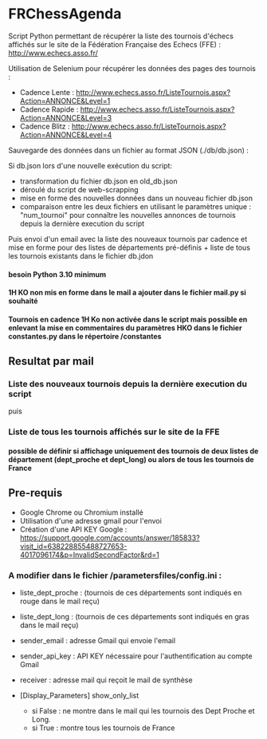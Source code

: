 # FRChessAgenda

Script Python permettant de récupérer la liste des tournois d'échecs affichés sur le site de la Fédération Française des Echecs (FFE) : http://www.echecs.asso.fr/

Utilisation de Selenium pour récupérer les données des pages des tournois :
- Cadence Lente : http://www.echecs.asso.fr/ListeTournois.aspx?Action=ANNONCE&Level=1
- Cadence Rapide : http://www.echecs.asso.fr/ListeTournois.aspx?Action=ANNONCE&Level=3
- Cadence Blitz : http://www.echecs.asso.fr/ListeTournois.aspx?Action=ANNONCE&Level=4



Sauvegarde des données dans un fichier au format JSON (./db/db.json) :

Si db.json lors d'une nouvelle exécution du script:
- transformation du fichier db.json en old_db.json
- déroulé du script de web-scrapping
- mise en forme des nouvelles données dans un nouveau fichier db.json
- comparaison entre les deux fichiers en utilisant le paramètres unique : "num_tournoi" pour connaître les nouvelles annonces de tournois depuis la dernière execution du script


Puis envoi d'un email avec la liste des nouveaux tournois par cadence et mise en forme pour des listes de départements pré-définis + liste de tous les tournois existants dans le fichier db.jdon

#### besoin Python 3.10 minimum
#### 1H KO non mis en forme dans le mail a ajouter dans le fichier mail.py si souhaité
#### Tournois en cadence 1H Ko non activée dans le script mais possible en enlevant la mise en commentaires du paramètres HKO dans le fichier constantes.py dans le répertoire /constantes


## Resultat par mail

### Liste des nouveaux tournois depuis la dernière execution du script
puis
### Liste de tous les tournois affichés sur le site de la FFE

#### possible de définir si affichage uniquement des tournois de deux listes de département (dept_proche et dept_long) ou alors de tous les tournois de France


## Pre-requis

- Google Chrome ou Chromium installé
- Utilisation d'une adresse gmail pour l'envoi
- Création d'une API KEY Google : https://support.google.com/accounts/answer/185833?visit_id=638228855488727653-4017096174&p=InvalidSecondFactor&rd=1

### A modifier dans le fichier /parametersfiles/config.ini :

- liste_dept_proche : (tournois de ces départements sont indiqués en rouge dans le mail reçu)
- liste_dept_long : (tournois de ces départements sont indiqués en gras dans le mail reçu)
- sender_email : adresse Gmail qui envoie l'email
- sender_api_key : API KEY nécessaire pour l'authentification au compte Gmail
- receiver : adresse mail qui reçoit le mail de synthèse

- [Display_Parameters] show_only_list
  -  si False : ne montre dans le mail qui les tournois des Dept Proche et Long.
  -  si True : montre tous les tournois de France

